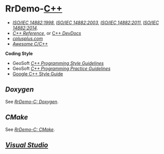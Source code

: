 # RrDemo-[C++](http://isocpp.org/)
- [*ISO/IEC 14882:1998*](http://iso.org/iso/catalogue_detail.htm?csnumber=25845), [*ISO/IEC 14882:2003*](http://iso.org/iso/catalogue_detail.htm?csnumber=38110), [*ISO/IEC 14882:2011*](http://iso.org/iso/catalogue_detail.htm?csnumber=50372), [*ISO/IEC 14882:2014*](http://iso.org/iso/catalogue_detail.htm?csnumber=64029).
- [*C++ Reference*](http://cppreference.com/w/cpp), or [C++ *DevDocs*](http://devdocs.io/cpp)
- [*cplusplus.com*](http://cplusplus.com/)
- [*Awesome C/C++*](http://github.com/fffaraz/awesome-cpp)

**Coding Style**
- GeoSoft [*C++ Programming Style Guidelines*](http://geosoft.no/development/cppstyle.html)
- GeoSoft [*C++ Programming Practice Guidelines*](http://geosoft.no/development/cpppractice.html)
- [Google C++ Style Guide](http://google.github.io/styleguide/cppguide)

## *Doxygen*
See [*RrDemo-C: Doxygen*](http://github.com/afoolsbag/rrdemo/blob/master/c/readme.md#doxygen).

## *CMake*
See [*RrDemo-C: CMake*](http://github.com/afoolsbag/rrdemo/blob/master/c/readme.md#cmake).

## [*Visual Studio*](http://visualstudio.com/)
